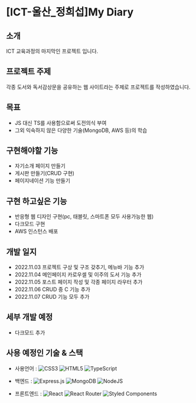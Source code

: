 # [ICT-울산_정희섭]My Diary


## 소개

ICT 교육과정의 마지막인 프로젝트 입니다.


## 프로젝트 주제

각종 도서와 독서감상문을 공유하는 웹 사이트라는 주제로 프로젝트를 작성하였습니다.


## 목표

- JS 대신 TS를 사용함으로써 도전의식 부여
- 그외 익숙하지 않은 다양한 기술(MongoDB, AWS 등)의 학습


## 구현해야할 기능

- 자기소개 페이지 만들기
- 게시판 만들기(CRUD 구현)
- 페이지네이션 기능 만들기


## 구현 하고싶은 기능

- 반응형 웹 디자인 구현(pc, 태블릿, 스마트폰 모두 사용가능한 웹)
- 다크모드 구현
- AWS 인스턴스 배포

## 개발 일지

- 2022.11.03 프로젝트 구상 및 구조 갖추기, 메뉴바 기능 추가
- 2022.11.04 메인페이지 카로우셀 및 이주의 도서 기능 추가
- 2022.11.05 포스트 페이지 작성 및 각종 페이지 라우터 추가
- 2022.11.06 CRUD 중 C 기능 추가
- 2022.11.07 CRUD 기능 모두 추가


## 세부 개발 예정

- 다크모드 추가


## 사용 예정인 기술 & 스택

- 사용언어 : 
![CSS3](https://img.shields.io/badge/css3-%231572B6.svg?style=for-the-badge&logo=css3&logoColor=white)
![HTML5](https://img.shields.io/badge/html5-%23E34F26.svg?style=for-the-badge&logo=html5&logoColor=white)
![TypeScript](https://img.shields.io/badge/typescript-%23007ACC.svg?style=for-the-badge&logo=typescript&logoColor=white)

- 백엔드 : 
![Express.js](https://img.shields.io/badge/express.js-%23404d59.svg?style=for-the-badge&logo=express&logoColor=%2361DAFB)
![MongoDB](https://img.shields.io/badge/MongoDB-%234ea94b.svg?style=for-the-badge&logo=mongodb&logoColor=white)
![NodeJS](https://img.shields.io/badge/node.js-6DA55F?style=for-the-badge&logo=node.js&logoColor=white)

- 프론트엔드 : 
![React](https://img.shields.io/badge/react-%2320232a.svg?style=for-the-badge&logo=react&logoColor=%2361DAFB)
![React Router](https://img.shields.io/badge/React_Router-CA4245?style=for-the-badge&logo=react-router&logoColor=white)
![Styled Components](https://img.shields.io/badge/styled--components-DB7093?style=for-the-badge&logo=styled-components&logoColor=white)